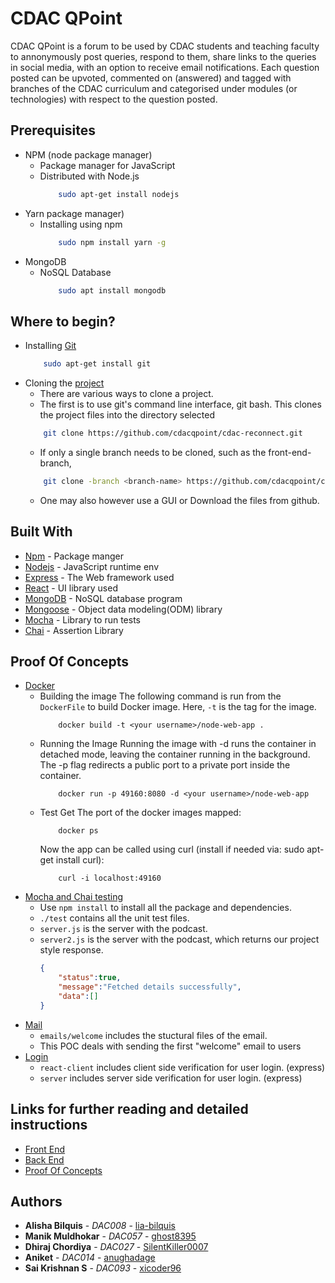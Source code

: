 # CDAC QPoint

CDAC QPoint is a forum to be used by CDAC students and teaching faculty to annonymously post queries, respond to them, share links to the queries in social media, with an option to receive email notifications. 
Each question posted can be upvoted, commented on (answered) and tagged with branches of the CDAC curriculum and categorised under modules (or technologies) with respect to the question posted.

## Prerequisites

* NPM (node package manager)
    - Package manager for JavaScript
    - Distributed with Node.js
        ```bash
            sudo apt-get install nodejs
        ```
* Yarn  package manager)
    - Installing using npm
        ```bash
            sudo npm install yarn -g
        ```
* MongoDB 
    - NoSQL Database 
        ```bash
            sudo apt install mongodb
        ```

## Where to begin?

* Installing [Git](https://git-scm.com/)
    ```bash
        sudo apt-get install git
    ```
* Cloning the [project](https://github.com/cdacqpoint/cdac-reconnect)
    - There are various ways to clone a project.
    - The first is to use git's command line interface, git bash. This clones the project files into the directory selected
    ```bash
        git clone https://github.com/cdacqpoint/cdac-reconnect.git
    ```
    - If only a single branch needs to be cloned, such as the front-end-branch,
    ```bash
        git clone -branch <branch-name> https://github.com/cdacqpoint/cdac-reconnect.git
    ``` 
    - One may also however use a GUI or Download the files from github.

## Built With

* [Npm](https://www.npmjs.com/) -  Package manger 
* [Nodejs](https://nodejs.org/en/) - JavaScript runtime env
* [Express](https://expressjs.com/) - The Web framework used
* [React](https://reactjs.org/) - UI library used
* [MongoDB](https://www.mongodb.com/) - NoSQL database program
* [Mongoose](https://mongoosejs.com/) - Object data modeling(ODM) library
* [Mocha](https://mochajs.org/) - Library to run tests
* [Chai](https://www.chaijs.com/) - Assertion Library

## Proof Of Concepts

* [Docker](https://github.com/xicoder96/cdac-reconnect/tree/poc-branch/DockerPOC)
    - Building the image
        The following command is run from the `DockerFile` to build Docker image. Here, `-t` is the tag for the image.
        ```CMD
            docker build -t <your username>/node-web-app .
        ``` 
    - Running the Image
        Running the image with -d runs the container in detached mode, leaving the container running in the background. The -p flag redirects a public port to a private port inside the container.
        ```SHELL
            docker run -p 49160:8080 -d <your username>/node-web-app
        ```
    - Test
        Get The port of the docker images mapped:
        ```SHELL
            docker ps
        ```
        Now the app can be called using curl (install if needed via: sudo apt-get install curl):
        ```SHELL
            curl -i localhost:49160
        ```
* [Mocha and Chai testing](https://github.com/xicoder96/cdac-reconnect/tree/poc-branch/MochaTest)
    - Use `npm install` to install all the package and dependencies.
    - `./test` contains all the unit test files.
    - `server.js` is the server with the podcast.
    - `server2.js` is the server with the podcast, which returns our project style response.
        ```JSON 
        {
            "status":true,
            "message":"Fetched details successfully",
            "data":[]
        }
        ```
* [Mail](https://github.com/xicoder96/cdac-reconnect/tree/poc-branch/MailPOC)
    - `emails/welcome` includes the stuctural files of the email.
    - This POC deals with sending the first "welcome" email to users
* [Login](https://github.com/xicoder96/cdac-reconnect/tree/poc-branch/LoginPOC)
    - `react-client` includes client side verification for user login. (express)
    - `server` includes server side verification for user login. (express)

## Links for further reading and detailed instructions

* [Front End](https://github.com/cdacqpoint/cdac-qpoint-v1/blob/front-end-branch/README.md)
* [Back End](https://github.com/cdacqpoint/cdac-qpoint-v1/blob/back-end-branch/README.md)
* [Proof Of Concepts](https://github.com/xicoder96/cdac-reconnect/blob/poc-branch/README.md)

## Authors
* **Alisha Bilquis** - *DAC008* - [lia-bilquis](https://github.com/lia-bilquis)
* **Manik Muldhokar** - *DAC057* - [ghost8395](https://github.com/ghost8395)
* **Dhiraj Chordiya** - *DAC027* - [SilentKiller0007](https://github.com/SilentKiller0007)
* **Aniket** - *DAC014* - [anughadage](https://github.com/anughadage)
* **Sai Krishnan S** - *DAC093* - [xicoder96](https://github.com/xicoder96)
